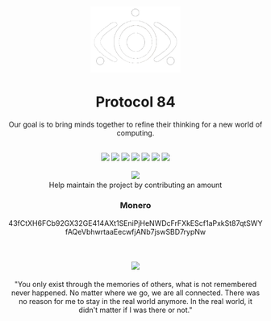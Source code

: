 <div align="center">
  <img src="logo-1.png" width=180">
  <h1>Protocol 84</h1>
  <p>Our goal is to bring minds together to refine their thinking for a new world of computing.</p>
</div>
<br>
<div align="center">
  <img src="https://readme-components.vercel.app/api?component=logo&logo=c&text=false&fill=black&textfill=white&">
  <img src="https://readme-components.vercel.app/api?component=logo&logo=cplusplus&text=false&fill=black&textfill=white&">
  <img src="https://readme-components.vercel.app/api?component=logo&logo=vim&text=false&fill=black&textfill=white&">
  <img src="https://readme-components.vercel.app/api?component=logo&logo=neovim&text=false&fill=black&textfill=white&">
  <img src="https://readme-components.vercel.app/api?component=logo&logo=qt&text=false&fill=black&textfill=white&">
  <img src="https://readme-components.vercel.app/api?component=logo&logo=webassembly&text=false&fill=black&textfill=white&">
  <img src="https://readme-components.vercel.app/api?component=logo&logo=linux&text=false&fill=black&textfill=white&">
</div>
<br>
<div align="center">
  <img src="https://github-readme-stats.vercel.app/api/top-langs?username=kardashev-0x&show_icons=true&include_all_commits=true&count_private=true&theme=apprentice&hide_border=true&bg_color=0D1117&layout=compact"/>
  <br>
  Help maintain the project by contributing an amount
  <h3>Monero</h3>
  43fCtXH6FCb92GX32GE414AXt1SEniPjHeNWDcFrFXkEScf1aPxkSt87qtSWYfAQeVbhwrtaaEecwfjANb7jswSBD7rypNw
</div>
<br>
<br>
<br>
<div align="center">
  <img src="https://i0.wp.com/drunkenanimeblog.com/wp-content/uploads/2017/07/1473031501_lain.gif" width="400">
  <br>
  <br>
  "You only exist through the memories of others, what is not remembered never happened. No matter where we go, we are all connected. There was no reason for me to stay in the real world anymore. In the real world, it didn't matter if I was there or not."
</div>
